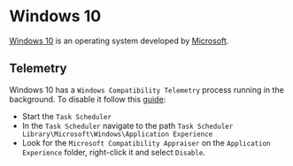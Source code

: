 # Windows 10

[Windows 10](https://windows.com/) is an operating system developed by
[Microsoft](https://www.microsoft.com/).

## Telemetry

Windows 10 has a `Windows Compatibility Telemetry` process running in the background.
To disable it follow this [guide](https://answers.microsoft.com/en-us/windows/forum/windows_10-performance/permanently-disabling-windows-compatibility/6bf71583-81b0-4a74-ae2e-8fd73305aad1):

- Start the `Task Scheduler`
- In the `Task Scheduler` navigate to the path
`Task Scheduler Library\Microsoft\Windows\Application Experience`
- Look for the `Microsoft Compatibility Appraiser` on the `Application Experience`
folder, right-click it and select `Disable`.
